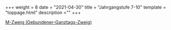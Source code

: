 +++
weight = 8
date = "2021-04-30"
title = "Jahrgangstufe 7-10"
template = "toppage.html"
description =""
+++

[M-Zweig (Gebundener-Ganztags-Zweig)](/schullebenseiten/m-zweig)